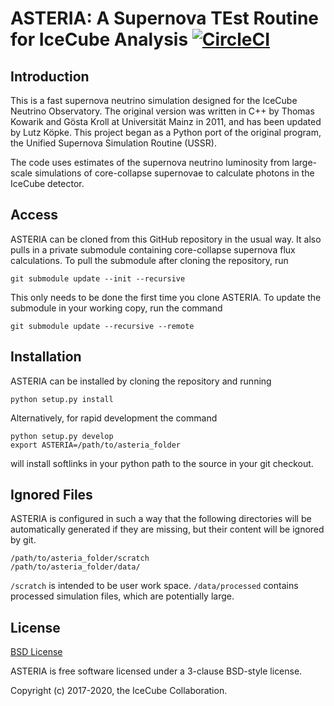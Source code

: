 # ASTERIA: A Supernova TEst Routine for IceCube Analysis [![CircleCI](https://circleci.com/gh/IceCubeOpenSource/ASTERIA.svg?style=svg)](https://circleci.com/gh/IceCubeOpenSource/ASTERIA)

## Introduction

This is a fast supernova neutrino simulation designed for the IceCube Neutrino
Observatory. The original version was written in C++ by Thomas Kowarik and
Gösta Kroll at Universität Mainz in 2011, and has been updated by Lutz Köpke.
This project began as a Python port of the original program, the Unified 
Supernova Simulation Routine (USSR).

The code uses estimates of the supernova neutrino luminosity from large-scale
simulations of core-collapse supernovae to calculate photons in the IceCube
detector.

## Access

ASTERIA can be cloned from this GitHub repository in the usual way. It also
pulls in a private submodule containing core-collapse supernova flux
calculations. To pull the submodule after cloning the repository, run

```
git submodule update --init --recursive
```

This only needs to be done the first time you clone ASTERIA. To update the
submodule in your working copy, run the command

```
git submodule update --recursive --remote
```

## Installation

ASTERIA can be installed by cloning the repository and running

```
python setup.py install
```

Alternatively, for rapid development the command

```
python setup.py develop
export ASTERIA=/path/to/asteria_folder
```

will install softlinks in your python path to the source in your git checkout.

## Ignored Files

ASTERIA is configured in such a way that the following directories will be
automatically generated if they are missing, but their content will be ignored by git.

```
/path/to/asteria_folder/scratch
/path/to/asteria_folder/data/
```

`/scratch` is intended to be user work space.
`/data/processed` contains processed simulation files, which are potentially large.

## License

[BSD License](LICENSE.rst)

ASTERIA is free software licensed under a 3-clause BSD-style license.

Copyright (c) 2017-2020, the IceCube Collaboration.
